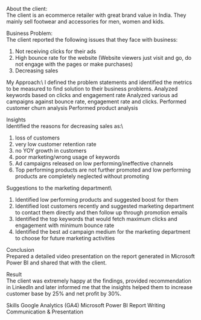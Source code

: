 About the client:\
The client is an ecommerce retailer with great brand value in India. They mainly sell footwear and accessories for men, women and kids. 

Business Problem:\
The client reported the following issues that they face with business:
1. Not receiving clicks for their ads
2. High bounce rate for the website (Website viewers just visit and go, do not engage with the pages or make purchases)
3. Decreasing sales

My Approach:\ 
I defined the problem statements and identified the metrics to be measured to find solution to their business problems.
Analyzed keywords based on clicks and engagement rate
Analyzed various ad campaigns against bounce rate, engagement rate and clicks.
Performed customer churn analysis 
Performed product analysis

Insights\
Identified the reasons for decreasing sales as:\
1. loss of customers
2. very low customer retention rate
3. no YOY growth in customers
4. poor marketing/wrong usage of keywords
5. Ad campaigns released on low performing/ineffective channels
6. Top performing products are not further promoted and low performing products are completely neglected without promoting

Suggestions to the marketing department\
1. Identified low performing products and suggested boost for them
2. Identified lost customers recently and suggested marketing department to contact them directly and then follow up through promotion emails
3. Identified the top keywords that would fetch maximum clicks and engagement with minimum bounce rate
4. Identified the best ad campaign medium for the marketing department to choose for future marketing activities

Conclusion\
Prepared a detailed video presentation on the report generated in Microsoft Power BI and shared that with the client.

Result\
The client was extremely happy at the findings, provided recommendation in LinkedIn and later informed me that the insights helped them to increase customer base by 25% and net profit by 30%.

Skills
Google Analytics (GA4)
Microsoft Power BI
Report Writing
Communication & Presentation
